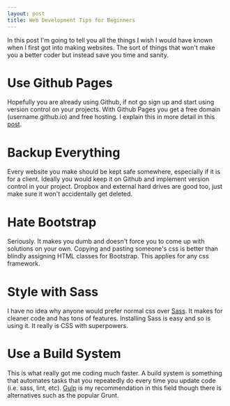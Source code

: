 ```yaml
---
layout: post
title: Web Development Tips for Beginners
---
```


In this post I'm going to tell you all the things I wish I would have known when I first got into making websites. The sort of things that won't make you a better coder but instead save you time and sanity.

# Use Github Pages
Hopefully you are already using Github, if not go sign up and start using version control on your projects. With Github Pages you get a free domain (username.github.io) and free hosting. I explain this in more detail in this [post](/2016/03/10/ghost-to-jekyll.html).

# Backup Everything
Every website you make should be kept safe somewhere, especially if it is for a client. Ideally you would keep it on Github and implement version control in your project. Dropbox and external hard drives are good too, just make sure it won't accidentally get deleted.

# Hate Bootstrap
Seriously. It makes you dumb and doesn't force you to come up with solutions on your own. Copying and pasting someone's css is better than blindly assigning HTML classes for Bootstrap. This applies for any css framework.

# Style with Sass
I have no idea why anyone would prefer normal css over [Sass](http://sass-lang.com/). It makes for cleaner code and has tons of features. Installing Sass is easy and so is using it. It really is CSS with superpowers.

# Use a Build System
This is what really got me coding much faster. A build system is something that automates tasks that you repeatedly do every time you update code (i.e. sass, lint, etc). [Gulp](http://gulpjs.com/) is my recommendation in this field though there is alternatives such as the popular Grunt.
